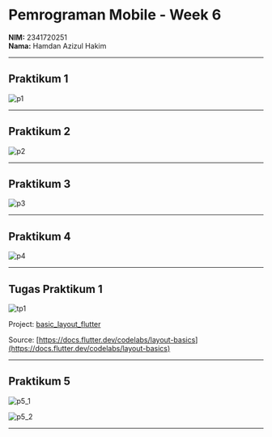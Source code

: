 # Pemrograman Mobile - Week 6

**NIM:** 2341720251  
**Nama:** Hamdan Azizul Hakim  

---

## Praktikum 1

![p1](/layout_flutter/images/p1.png)

---

## Praktikum 2

![p2](/layout_flutter/images/p2.png)

---

## Praktikum 3

![p3](/layout_flutter/images/p3.png)

---

## Praktikum 4

![p4](/layout_flutter/images/p4.png)

---

## Tugas Praktikum 1

![tp1](/layout_flutter/images/tp1.png)

Project: [basic_layout_flutter](/basic_layout_flutter/lib/main.dart)

Source: [https://docs.flutter.dev/codelabs/layout-basics](https://docs.flutter.dev/codelabs/layout-basics)

---

## Praktikum 5

![p5_1](/layout_flutter/images/p5_1.png)

![p5_2](/layout_flutter/images/p5_2.png)

---